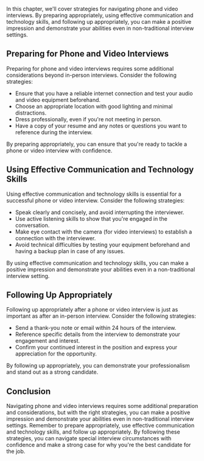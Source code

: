 
In this chapter, we'll cover strategies for navigating phone and video interviews. By preparing appropriately, using effective communication and technology skills, and following up appropriately, you can make a positive impression and demonstrate your abilities even in non-traditional interview settings.

Preparing for Phone and Video Interviews
----------------------------------------

Preparing for phone and video interviews requires some additional considerations beyond in-person interviews. Consider the following strategies:

* Ensure that you have a reliable internet connection and test your audio and video equipment beforehand.
* Choose an appropriate location with good lighting and minimal distractions.
* Dress professionally, even if you're not meeting in person.
* Have a copy of your resume and any notes or questions you want to reference during the interview.

By preparing appropriately, you can ensure that you're ready to tackle a phone or video interview with confidence.

Using Effective Communication and Technology Skills
---------------------------------------------------

Using effective communication and technology skills is essential for a successful phone or video interview. Consider the following strategies:

* Speak clearly and concisely, and avoid interrupting the interviewer.
* Use active listening skills to show that you're engaged in the conversation.
* Make eye contact with the camera (for video interviews) to establish a connection with the interviewer.
* Avoid technical difficulties by testing your equipment beforehand and having a backup plan in case of any issues.

By using effective communication and technology skills, you can make a positive impression and demonstrate your abilities even in a non-traditional interview setting.

Following Up Appropriately
--------------------------

Following up appropriately after a phone or video interview is just as important as after an in-person interview. Consider the following strategies:

* Send a thank-you note or email within 24 hours of the interview.
* Reference specific details from the interview to demonstrate your engagement and interest.
* Confirm your continued interest in the position and express your appreciation for the opportunity.

By following up appropriately, you can demonstrate your professionalism and stand out as a strong candidate.

Conclusion
----------

Navigating phone and video interviews requires some additional preparation and considerations, but with the right strategies, you can make a positive impression and demonstrate your abilities even in non-traditional interview settings. Remember to prepare appropriately, use effective communication and technology skills, and follow up appropriately. By following these strategies, you can navigate special interview circumstances with confidence and make a strong case for why you're the best candidate for the job.
